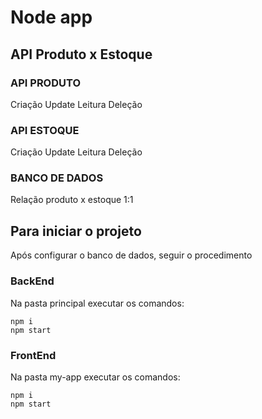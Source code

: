# Node app

## API Produto x Estoque

### API PRODUTO
Criação
Update
Leitura
Deleção

### API ESTOQUE
Criação
Update
Leitura
Deleção

### BANCO DE DADOS
Relação produto x estoque 1:1

## Para iniciar o projeto
Após configurar o banco de dados, seguir o procedimento
### BackEnd
Na pasta principal executar os comandos:
```
npm i
npm start
```
### FrontEnd
Na pasta my-app executar os comandos:
```
npm i
npm start
```



